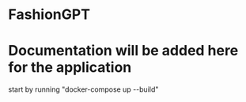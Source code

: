 # FashionGPT
# Documentation will be added here for the application

start by running "docker-compose up --build" 
